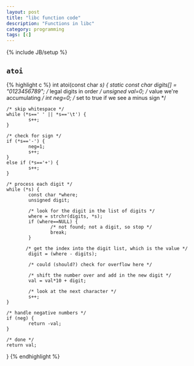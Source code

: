 ```yaml
---
layout: post
title: "libc function code"
description: "Functions in libc"
category: programming
tags: [c]
---
```

{% include JB/setup %}

## `atoi`
{% highlight c %}
int atoi(const char *s)
{
    static const char digits[] = "0123456789";  /* legal digits in order */
    unsigned val=0;         /* value we're accumulating */
    int neg=0;              /* set to true if we see a minus sign */

    /* skip whitespace */
    while (*s==' ' || *s=='\t') {
            s++;
    }

    /* check for sign */
    if (*s=='-') {
            neg=1;
            s++;
    }
    else if (*s=='+') {
            s++;
    }

    /* process each digit */
    while (*s) {
            const char *where;
            unsigned digit;
            
            /* look for the digit in the list of digits */
            where = strchr(digits, *s);
            if (where==NULL) {
                    /* not found; not a digit, so stop */
                    break;
            }

           /* get the index into the digit list, which is the value */
            digit = (where - digits);

            /* could (should?) check for overflow here */

            /* shift the number over and add in the new digit */
            val = val*10 + digit;

            /* look at the next character */
            s++;
    }
    
    /* handle negative numbers */
    if (neg) {
            return -val;
    }
    
    /* done */
    return val;
}
{% endhighlight %}